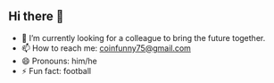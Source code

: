 ## Hi there 👋

- 🔭 I’m currently looking for a colleague to bring the future together.
- 📫 How to reach me: coinfunny75@gmail.com
- 😄 Pronouns: him/he
- ⚡ Fun fact: football
